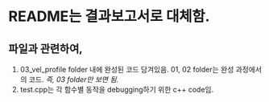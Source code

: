 # README는 결과보고서로 대체함. 
## 파일과 관련하여, 
1. 03_vel_profile folder 내에 완성된 코드 담겨있음. 01, 02 folder는 완성 과정에서의 코드. <em>즉, 03 folder만 보면 됨.</em>
2. test.cpp는 각 함수별 동작을 debugging하기 위한 c++ code임. 
